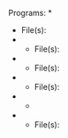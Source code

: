 Programs:
* 
  * File(s): 
* 
  * File(s): 
* 
  * File(s):
* 
  * File(s): 
* 
  * 
* 
  * File(s): 
